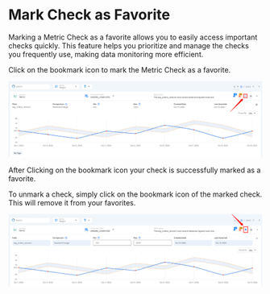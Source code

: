 # Mark Check as Favorite

Marking a Metric Check as a favorite allows you to easily access important checks quickly. This feature helps you prioritize and manage the checks you frequently use, making data monitoring more efficient.

Click on the bookmark icon to mark the Metric Check as a favorite.

![observability](../assets/observability/fav-light-37.png)

After Clicking on the bookmark icon your check is successfully marked as a favorite.

To unmark a check, simply click on the bookmark icon of the marked check. This will remove it from your favorites.

![observability](../assets/observability/unfav-light-39.png)